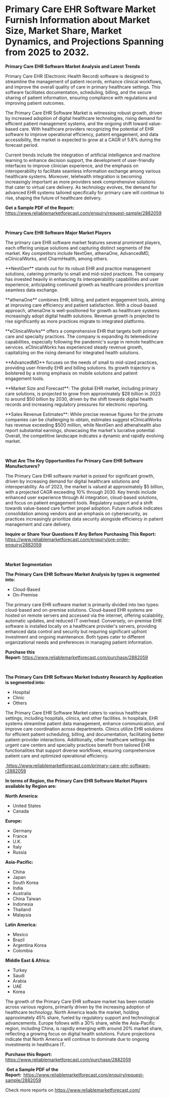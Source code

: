 <p><h1>Primary Care EHR Software Market Furnish Information about Market Size, Market Share, Market Dynamics, and Projections Spanning from 2025 to 2032.</h1></p><p><strong>Primary Care EHR Software Market Analysis and Latest Trends</strong></p>
<p><p>Primary Care EHR (Electronic Health Record) software is designed to streamline the management of patient records, enhance clinical workflows, and improve the overall quality of care in primary healthcare settings. This software facilitates documentation, scheduling, billing, and the secure sharing of patient information, ensuring compliance with regulations and improving patient outcomes.</p><p>The Primary Care EHR Software Market is witnessing robust growth, driven by increased adoption of digital healthcare technologies, rising demand for efficient patient management systems, and the ongoing shift toward value-based care. With healthcare providers recognizing the potential of EHR software to improve operational efficiency, patient engagement, and data accessibility, the market is expected to grow at a CAGR of 5.8% during the forecast period. </p><p>Current trends include the integration of artificial intelligence and machine learning to enhance decision support, the development of user-friendly interfaces to improve clinician experience, and the emphasis on interoperability to facilitate seamless information exchange among various healthcare systems. Moreover, telehealth integration is becoming increasingly important as more providers seek comprehensive solutions that cater to virtual care delivery. As technology evolves, the demand for advanced EHR systems tailored specifically for primary care will continue to rise, shaping the future of healthcare delivery.</p></p>
<p><strong>Get a Sample PDF of the Report:&nbsp;</strong> <a href="https://www.reliablemarketforecast.com/enquiry/request-sample/2882059?utm_campaign=2783&utm_medium=2&utm_source=Github&utm_content=ia&utm_term=12032025&utm_id=primary-care-ehr-software">https://www.reliablemarketforecast.com/enquiry/request-sample/2882059</a></p>
<p>&nbsp;</p>
<p><strong>Primary Care EHR Software Major Market Players</strong></p>
<p><p>The primary care EHR software market features several prominent players, each offering unique solutions and capturing distinct segments of the market. Key competitors include NextGen, athenaOne, AdvancedMD, eClinicalWorks, and CharmHealth, among others.</p><p>**NextGen** stands out for its robust EHR and practice management solutions, catering primarily to small and mid-sized practices. The company has invested heavily in enhancing its interoperability capabilities and user experience, anticipating continued growth as healthcare providers prioritize seamless data exchange.</p><p>**athenaOne** combines EHR, billing, and patient engagement tools, aiming at improving care efficiency and patient satisfaction. With a cloud-based approach, athenaOne is well-positioned for growth as healthcare systems increasingly adopt digital health solutions. Revenue growth is projected to rise significantly as more practices migrate to integrated platforms.</p><p>**eClinicalWorks** offers a comprehensive EHR that targets both primary care and specialty practices. The company is expanding its telemedicine capabilities, especially following the pandemic's surge in remote healthcare services. eClinicalWorks has experienced steady revenue growth, capitalizing on the rising demand for integrated health solutions.</p><p>**AdvancedMD** focuses on the needs of small to mid-sized practices, providing user-friendly EHR and billing solutions. Its growth trajectory is bolstered by a strong emphasis on mobile solutions and patient engagement tools.</p><p>**Market Size and Forecast**: The global EHR market, including primary care solutions, is projected to grow from approximately $28 billion in 2023 to around $50 billion by 2030, driven by the shift towards digital health records and increasing regulatory pressures for electronic reporting.</p><p>**Sales Revenue Estimates**: While precise revenue figures for the private companies can be challenging to obtain, estimates suggest eClinicalWorks has revenue exceeding $500 million, while NextGen and athenahealth also report substantial earnings, showcasing the market's lucrative potential. Overall, the competitive landscape indicates a dynamic and rapidly evolving market.</p></p>
<p>&nbsp;</p>
<p><strong>What Are The Key Opportunities For Primary Care EHR Software Manufacturers?</strong></p>
<p><p>The Primary Care EHR software market is poised for significant growth, driven by increasing demand for digital healthcare solutions and interoperability. As of 2023, the market is valued at approximately $5 billion, with a projected CAGR exceeding 10% through 2030. Key trends include enhanced user experience through AI integration, cloud-based solutions, and focus on patient engagement tools. Regulatory support and a shift towards value-based care further propel adoption. Future outlook indicates consolidation among vendors and an emphasis on cybersecurity, as practices increasingly prioritize data security alongside efficiency in patient management and care delivery.</p></p>
<p><strong>Inquire or Share Your Questions If Any Before Purchasing This Report:</strong> <a href="https://www.reliablemarketforecast.com/enquiry/pre-order-enquiry/2882059?utm_campaign=2783&utm_medium=2&utm_source=Github&utm_content=ia&utm_term=12032025&utm_id=primary-care-ehr-software">https://www.reliablemarketforecast.com/enquiry/pre-order-enquiry/2882059</a></p>
<p>&nbsp;</p>
<p><strong>Market Segmentation</strong></p>
<p><strong>The Primary Care EHR Software Market Analysis by types is segmented into:</strong></p>
<p><ul><li>Cloud-Based</li><li>On-Premise</li></ul></p>
<p><p>The primary care EHR software market is primarily divided into two types: cloud-based and on-premise solutions. Cloud-based EHR systems are hosted on remote servers and accessed via the internet, offering scalability, automatic updates, and reduced IT overhead. Conversely, on-premise EHR software is installed locally on a healthcare provider's servers, providing enhanced data control and security but requiring significant upfront investment and ongoing maintenance. Both types cater to different organizational needs and preferences in managing patient information.</p></p>
<p><strong>Purchase this Report:&nbsp;</strong><a href="https://www.reliablemarketforecast.com/purchase/2882059?utm_campaign=2783&utm_medium=2&utm_source=Github&utm_content=ia&utm_term=12032025&utm_id=primary-care-ehr-software">https://www.reliablemarketforecast.com/purchase/2882059</a></p>
<p>&nbsp;</p>
<p><strong>The Primary Care EHR Software Market Industry Research by Application is segmented into:</strong></p>
<p><ul><li>Hospital</li><li>Clinic</li><li>Others</li></ul></p>
<p><p>The Primary Care EHR Software Market caters to various healthcare settings, including hospitals, clinics, and other facilities. In hospitals, EHR systems streamline patient data management, enhance communication, and improve care coordination across departments. Clinics utilize EHR solutions for efficient patient scheduling, billing, and documentation, facilitating better patient-provider interactions. Additionally, other healthcare settings like urgent care centers and specialty practices benefit from tailored EHR functionalities that support diverse workflows, ensuring comprehensive patient care and optimized operational efficiency.</p></p>
<p><a href="https://www.reliablemarketforecast.com/primary-care-ehr-software-r2882059?utm_campaign=2783&utm_medium=2&utm_source=Github&utm_content=ia&utm_term=12032025&utm_id=primary-care-ehr-software">&nbsp;https://www.reliablemarketforecast.com/primary-care-ehr-software-r2882059</a></p>
<p><strong>In terms of Region, the Primary Care EHR Software Market Players available by Region are:</strong></p>
<p>
    <p> <strong> North America: </strong>
        <ul>
            <li>United States</li>
            <li>Canada</li>
        </ul>
        </p> 
    <p> <strong> Europe: </strong>
        <ul>
            <li>Germany</li>
            <li>France</li>
            <li>U.K.</li>
            <li>Italy</li>
            <li>Russia</li>
        </ul>
        </p> 
    <p> <strong> Asia-Pacific: </strong>
        <ul>
            <li>China</li>
            <li>Japan</li>
            <li>South Korea</li>
            <li>India</li>
            <li>Australia</li>
            <li>China Taiwan</li>
            <li>Indonesia</li>
            <li>Thailand</li>
            <li>Malaysia</li>
        </ul>
        </p> 
    <p> <strong> Latin America: </strong>
        <ul>
            <li>Mexico</li>
            <li>Brazil</li>
            <li>Argentina Korea</li>
            <li>Colombia</li>
        </ul>
        </p> 
    <p> <strong> Middle East & Africa: </strong>
        <ul>
            <li>Turkey</li>
            <li>Saudi</li>
            <li>Arabia</li>
            <li>UAE</li>
            <li>Korea</li>
        </ul>
    </p>
    </p>
<p><p>The growth of the Primary Care EHR software market has been notable across various regions, primarily driven by the increasing adoption of healthcare technology. North America leads the market, holding approximately 45% share, fueled by regulatory support and technological advancements. Europe follows with a 30% share, while the Asia-Pacific region, including China, is rapidly emerging with around 20% market share, reflecting a growing focus on digital health solutions. Future projections indicate that North America will continue to dominate due to ongoing investments in healthcare IT.</p></p>
<p><strong>Purchase this Report: </strong><a href="https://www.reliablemarketforecast.com/purchase/2882059?utm_campaign=2783&utm_medium=2&utm_source=Github&utm_content=ia&utm_term=12032025&utm_id=primary-care-ehr-software">https://www.reliablemarketforecast.com/purchase/2882059</a></p>
<p>&nbsp;<strong>Get a Sample PDF of the Report:&nbsp;&nbsp;</strong><a href="https://www.reliablemarketforecast.com/enquiry/request-sample/2882059?utm_campaign=2783&utm_medium=2&utm_source=Github&utm_content=ia&utm_term=12032025&utm_id=primary-care-ehr-software">https://www.reliablemarketforecast.com/enquiry/request-sample/2882059</a></p>
<p><strong></strong></p>
<p>Check more reports on <a href="https://www.reliablemarketforecast.com/?utm_campaign=2783&utm_medium=2&utm_source=Github&utm_content=ia&utm_term=12032025&utm_id=primary-care-ehr-software">https://www.reliablemarketforecast.com/</a></p>